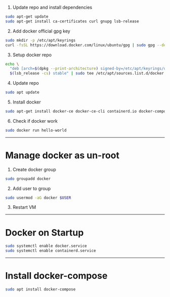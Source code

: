1. Update repo and install dependencies
```sh
sudo apt-get update
sudo apt-get install ca-certificates curl gnupg lsb-release
```

2. Add docker official gpg key
```sh
sudo mkdir -p /etc/apt/keyrings
curl -fsSL https://download.docker.com/linux/ubuntu/gpg | sudo gpg --dearmor -o /etc/apt/keyrings/docker.gpg
```

3. Setup docker repo
```bash
echo \
  "deb [arch=$(dpkg --print-architecture) signed-by=/etc/apt/keyrings/docker.gpg] https://download.docker.com/linux/ubuntu \
  $(lsb_release -cs) stable" | sudo tee /etc/apt/sources.list.d/docker.list > /dev/null
```

4. Update repo
```bash
sudo apt update
```

5. Install docker
```bash
sudo apt-get install docker-ce docker-ce-cli containerd.io docker-compose-plugin
```

6. Check if docker work
```bash
sudo docker run hello-world
```

***
# Manage docker as un-root

1. Create docker group
```bash
sudo groupadd docker
```

2. Add user to group
```bash
sudo usermod -aG docker $USER
```

3. Restart VM

***
# Docker on Startup

```bash
sudo systemctl enable docker.service
sudo systemctl enable containerd.service
```

***
# Install docker-compose
```bash
sudo apt install docker-compose
```


